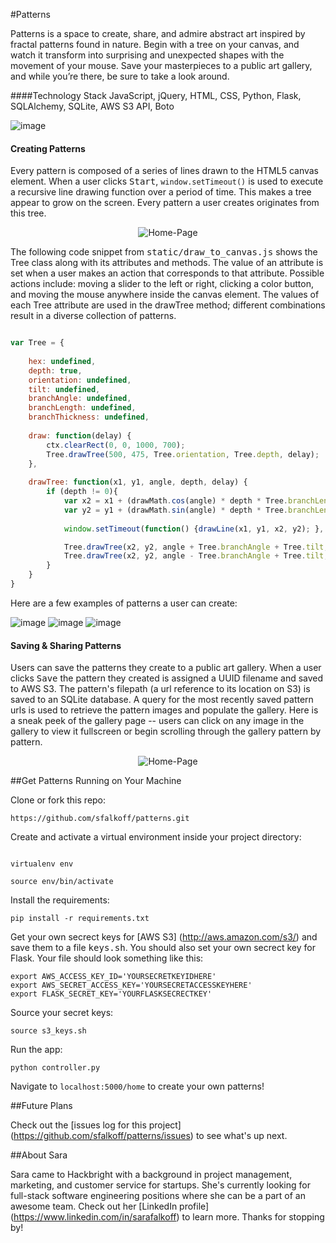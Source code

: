 #Patterns

Patterns is a space to create, share, and admire abstract art inspired by fractal patterns found in nature. Begin with a tree on your canvas, and watch it transform into surprising and unexpected shapes with the movement of your mouse. Save your masterpieces to a public art gallery, and while you’re there, be sure to take a look around.

####Technology Stack
JavaScript, jQuery, HTML, CSS, Python, Flask, SQLAlchemy, SQLite, AWS S3 API, Boto

![image](/static/images/home.png) 


#### Creating Patterns

Every pattern is composed of a series of lines drawn to the HTML5 canvas element. When a user clicks <kbd>Start</kbd>,
`window.setTimeout()` is used to execute a recursive line drawing function over a period of time. This makes a tree appear to grow on the screen. Every pattern a user creates originates from this tree.

<p align="center">
  <img align="center" src="/static/images/create-pattern.gif" alt="Home-Page">
</p>


The following code snippet from <kbd>static/draw_to_canvas.js</kbd> shows the Tree class along with its attributes and methods. The value of an attribute is set when a user makes an action that corresponds to that attribute. Possible actions include: moving a slider to the left or right, clicking a color button, and moving the mouse anywhere inside the canvas element. The values of each Tree attribute are used in the drawTree method; different combinations result in a diverse collection of patterns.

```javascript

var Tree = {
	
	hex: undefined,
	depth: true,
	orientation: undefined,
	tilt: undefined,
	branchAngle: undefined,
	branchLength: undefined,
	branchThickness: undefined,
	
	draw: function(delay) {
		ctx.clearRect(0, 0, 1000, 700); 
		Tree.drawTree(500, 475, Tree.orientation, Tree.depth, delay); 
	},
	
	drawTree: function(x1, y1, angle, depth, delay) {
		if (depth != 0){
			var x2 = x1 + (drawMath.cos(angle) * depth * Tree.branchLength);
			var y2 = y1 + (drawMath.sin(angle) * depth * Tree.branchLength);
			
			window.setTimeout(function() {drawLine(x1, y1, x2, y2); }, 100 * delay);

			Tree.drawTree(x2, y2, angle + Tree.branchAngle + Tree.tilt, depth - 1, delay * 1.2);
			Tree.drawTree(x2, y2, angle - Tree.branchAngle + Tree.tilt, depth - 1, delay * 1.2);
		}
	}			
}

```
Here are a few examples of patterns a user can create:

![image](/static/images/blue.png) 
![image](/static/images/yellow.png) 
![image](/static/images/purple.png) 

#### Saving & Sharing Patterns

Users can save the patterns they create to a public art gallery. When a user clicks <kbd>Save</kbd> the pattern they created is assigned a UUID filename and saved to AWS S3. The pattern's filepath (a url reference to its location on S3) is saved to an SQLite database. A query for the most recently saved pattern urls is used to retrieve the pattern images and populate the gallery. Here is a sneak peek of the gallery page -- users can click on any image in the gallery to view it fullscreen or begin scrolling through the gallery pattern by pattern.

<p align="center">
  <img align="center" src="/static/images/gallery.gif" alt="Home-Page">
</p>



##Get Patterns Running on Your Machine

Clone or fork this repo: 

```
https://github.com/sfalkoff/patterns.git

```

Create and activate a virtual environment inside your project directory: 

```

virtualenv env

source env/bin/activate

```

Install the requirements:

```
pip install -r requirements.txt

```

Get your own secrect keys for [AWS S3] (http://aws.amazon.com/s3/) and save them to a file <kbd>keys.sh</kbd>. You should also set your own secrect key for Flask. Your file should look something like this:

```
export AWS_ACCESS_KEY_ID='YOURSECRETKEYIDHERE'
export AWS_SECRET_ACCESS_KEY='YOURSECRETACCESSKEYHERE'
export FLASK_SECRET_KEY='YOURFLASKSECRECTKEY'

```
	
Source your secret keys:

```
source s3_keys.sh

```

Run the app:

```
python controller.py

```
Navigate to `localhost:5000/home` to create your own patterns!

##Future Plans

Check out the [issues log for this project] (https://github.com/sfalkoff/patterns/issues) to see what's up next.

##About Sara

Sara came to Hackbright with a background in project management, marketing, and customer service for startups. She's currently looking for full-stack software engineering positions where she can be a part of an awesome team. Check out her [LinkedIn profile] (https://www.linkedin.com/in/sarafalkoff) to learn more. Thanks for stopping by!



